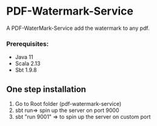 # PDF-Watermark-Service
A PDF-WaterMark-Service add the watermark to any pdf.

### Prerequisites:
* Java 11
* Scala 2.13
* Sbt 1.9.8

## One step installation 
1. Go to Root folder (pdf-watermark-service)
2. sbt run=> spin up the server on port 9000
3. sbt "run 9001" => to spin up the server on custom port
